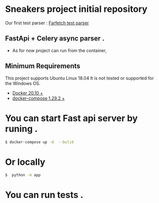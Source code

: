 # Sneakers  project initial repository  

Our first test parser : [Farfetch test parser](https://github.com/Best-sneakers/parser/research/test_parser) 

## FastApi + Celery async  parser .

- As for now project can run from the container,

## Minimum Requirements
This project supports Ubuntu Linux 18.04  It is not tested or supported for the Windows OS.

- [Docker 20.10 +](https://docs.docker.com/)
- [docker-compose  1.29.2 + ](https://docs.docker.com/compose/)

 # You can start Fast api server by runing . 

```bash
$ docker-compose up -d  --bulid 
```
# Or locally
```bash
$  python -m app
```
 # You can run tests . 



